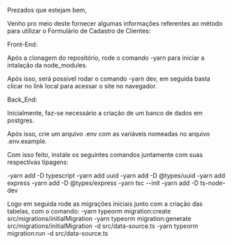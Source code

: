 Prezados que estejam bem,

Venho pro meio deste fornecer algumas informações referentes ao método para utilizar o Formulário de Cadastro de Clientes:

Front-End:

Após a clonagem do repositório, rode o comando -yarn para iniciar a intalação da node_modules.

Após isso, será possivel rodar o comando -yarn dev, em seguida basta clicar no link local para acessar o site no navegador.

Back_End:

Inicialmente, faz-se necessário a criação de um banco de dados em postgres.

Após isso, crie um arquivo .env com as variáveis nomeadas no arquivo .env.example.

Com isso feito, instale os seguintes comandos juntamente com suas respectivas tipagens:

-yarn add -D typescript
-yarn add uuid
-yarn add -D @types/uuid
-yarn add express
-yarn add -D @types/express
-yarn tsc --init
-yarn add -D ts-node-dev

Logo em seguida rode as migrações iniciais junto com a criação das tabelas, com o comando:
-yarn typeorm migration:create src/migrations/initialMigration
-yarn typeorm migration:generate src/migrations/initialMigration -d src/data-source.ts
-yarn typeorm migration:run -d src/data-source.ts